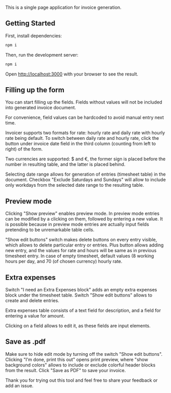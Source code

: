 This is a single page application for invoice generation.

## Getting Started

First, install dependencies:

```bash
npm i
```

Then, run the development server:

```bash
npm i
```

Open [http://localhost:3000](http://localhost:3000) with your browser to see the result.

## Filling up the form

You can start filling up the fields. Fields without values will not be included into generated invoice document.

For convenience, field values can be hardcoded to avoid manual entry next time.

Invoicer supports two formats for rate: hourly rate and daily rate with hourly rate being default. To switch between daily rate and hourly rate, click the button under invoice date field in the third column (counting from left to right) of the form.

Two currencies are supported: $ and €, the former sign is placed before the number in resulting table, and the latter is placed behind.

Selecting date range allows for generation of entries (timesheet table) in the document. Checkbox "Exclude Saturdays and Sundays" will allow to include only workdays from the selected date range to the resulting table. 

## Preview mode
Clicking "Show preview" enables preview mode. In preview mode entries can be modified by a clicking on them, followed by entering a new value. It is possible because in preview mode entries are actually input fields pretending to be unremarkable table cells.

"Show edit buttons" switch makes delete buttons on every entry visible, which allows to delete particular entry or entries. Plus button allows adding new entry, and the values for rate and hours will be same as in previous timesheet entry. In case of empty timesheet, default values (8 working hours per day, and 70 (of chosen currency) hourly rate.

## Extra expenses
Switch "I need an Extra Expenses block" adds an empty extra expenses block under the timesheet table. Switch "Show edit buttons" allows to create and delete entries. 

Extra expenses table consists of a text field for description, and a field for entering a value for amount. 

Clicking on a field allows to edit it, as these fields are input elements.

## Save as .pdf
Make sure to hide edit mode by turning off the switch "Show edit buttons". Clicking "I'm done, print this out" opens print preview, where "show background colors" allows to include or exclude colorful header blocks from the result. Click "Save as PDF" to save your invoice.

Thank you for trying out this tool and feel free to share your feedback or add an issue.

